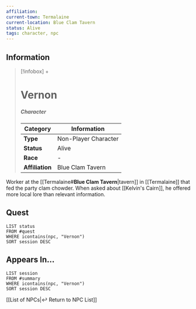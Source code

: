 ```yaml
---
affiliation:
current-town: Termalaine
current-location: Blue Clam Tavern
status: Alive
tags: character, npc
---
```


## Information
> [!infobox] +
> # Vernon
> ##### Character
> | Category | Information |
> | ---- | ---- |
> | **Type** | Non-Player Character |
> | **Status** | Alive |
> | **Race** | - |
> | **Affiliation** | Blue Clam Tavern |

Worker at the [[Termalaine#**Blue Clam Tavern**|tavern]] in [[Termalaine]] that fed the party clam chowder. When asked about [[Kelvin's Cairn]], he offered more local lore than relevant information.

## Quest

```dataview
LIST status
FROM #quest 
WHERE icontains(npc, "Vernon")
SORT session DESC
```

## Appears In...
```dataview
LIST session
FROM #summary
WHERE icontains(npc, "Vernon")
SORT session DESC
```

[[List of NPCs|↩️ Return to NPC List]]